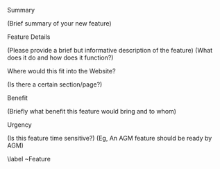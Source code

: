 Summary

(Brief summary of your new feature)

Feature Details

(Please provide a brief but informative description of the feature)
(What does it do and how does it function?)

Where would this fit into the Website?

(Is there a certain section/page?)

Benefit

(Briefly what benefit this feature would bring and to whom)

Urgency

(Is this feature time sensitive?)
(Eg, An AGM feature should be ready by AGM)

\label ~Feature